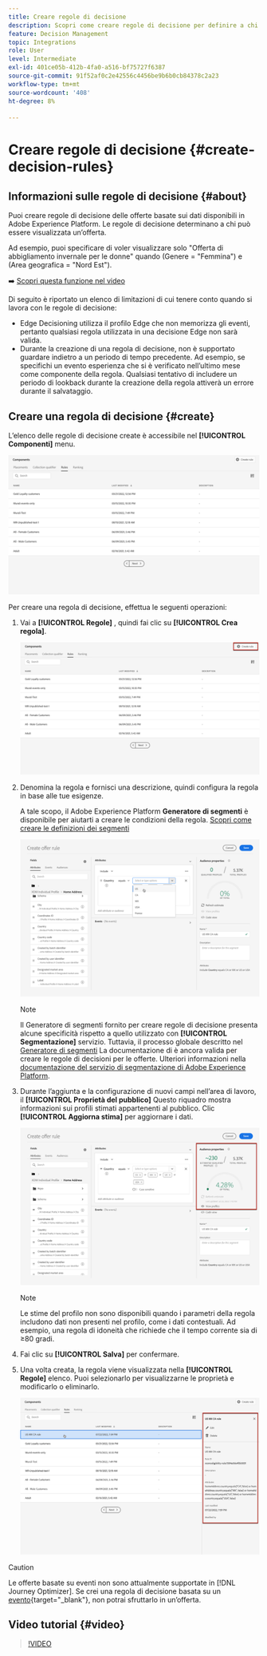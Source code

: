 ```yaml
---
title: Creare regole di decisione
description: Scopri come creare regole di decisione per definire a chi visualizzare le offerte
feature: Decision Management
topic: Integrations
role: User
level: Intermediate
exl-id: 401ce05b-412b-4fa0-a516-bf75727f6387
source-git-commit: 91f52af0c2e42556c4456be9b6b0cb84378c2a23
workflow-type: tm+mt
source-wordcount: '408'
ht-degree: 8%

---
```


# Creare regole di decisione {#create-decision-rules}

## Informazioni sulle regole di decisione {#about}

Puoi creare regole di decisione delle offerte basate sui dati disponibili in Adobe Experience Platform. Le regole di decisione determinano a chi può essere visualizzata un’offerta.

Ad esempio, puoi specificare di voler visualizzare solo &quot;Offerta di abbigliamento invernale per le donne&quot; quando (Genere = &quot;Femmina&quot;) e (Area geografica = &quot;Nord Est&quot;).

➡️ [Scopri questa funzione nel video](#video)

Di seguito è riportato un elenco di limitazioni di cui tenere conto quando si lavora con le regole di decisione:

* Edge Decisioning utilizza il profilo Edge che non memorizza gli eventi, pertanto qualsiasi regola utilizzata in una decisione Edge non sarà valida.
* Durante la creazione di una regola di decisione, non è supportato guardare indietro a un periodo di tempo precedente. Ad esempio, se specifichi un evento esperienza che si è verificato nell’ultimo mese come componente della regola. Qualsiasi tentativo di includere un periodo di lookback durante la creazione della regola attiverà un errore durante il salvataggio.
  <!--* Decision requests that use the hub profile will look at the last 100 experience events on the profile to evaluate rules that reference historical experience events.-->

## Creare una regola di decisione {#create}

L’elenco delle regole di decisione create è accessibile nel **[!UICONTROL Componenti]** menu.

![](../assets/decision_rules_list.png)

Per creare una regola di decisione, effettua le seguenti operazioni:

1. Vai a **[!UICONTROL Regole]** , quindi fai clic su **[!UICONTROL Crea regola]**.

   ![](../assets/offers_decision_rule_creation.png)

1. Denomina la regola e fornisci una descrizione, quindi configura la regola in base alle tue esigenze.

   A tale scopo, il Adobe Experience Platform **Generatore di segmenti** è disponibile per aiutarti a creare le condizioni della regola. [Scopri come creare le definizioni dei segmenti](../../audience/creating-a-segment-definition.md)

   <!--In this example, the rule will target customers that have the "Gold" loyalty level.-->

   ![](../assets/offers_decision_rule_creation_segment.png)

   >[!NOTE]
   >
   >Il Generatore di segmenti fornito per creare regole di decisione presenta alcune specificità rispetto a quello utilizzato con **[!UICONTROL Segmentazione]** servizio. Tuttavia, il processo globale descritto nel [Generatore di segmenti](../../audience/creating-a-segment-definition.md) La documentazione di è ancora valida per creare le regole di decisioni per le offerte. Ulteriori informazioni nella [documentazione del servizio di segmentazione di Adobe Experience Platform](https://experienceleague.adobe.com/docs/experience-platform/segmentation/ui/segment-builder.html?lang=it).

1. Durante l’aggiunta e la configurazione di nuovi campi nell’area di lavoro, il **[!UICONTROL Proprietà del pubblico]** Questo riquadro mostra informazioni sui profili stimati appartenenti al pubblico. Clic **[!UICONTROL Aggiorna stima]** per aggiornare i dati.

   ![](../assets/offers_decision_rule_creation_estimate.png)

   >[!NOTE]
   >
   >Le stime del profilo non sono disponibili quando i parametri della regola includono dati non presenti nel profilo, come i dati contestuali. Ad esempio, una regola di idoneità che richiede che il tempo corrente sia di ≥80 gradi.

1. Fai clic su **[!UICONTROL Salva]** per confermare.

1. Una volta creata, la regola viene visualizzata nella **[!UICONTROL Regole]** elenco. Puoi selezionarlo per visualizzarne le proprietà e modificarlo o eliminarlo.

   ![](../assets/rule_created.png)

>[!CAUTION]
>
>Le offerte basate su eventi non sono attualmente supportate in [!DNL Journey Optimizer]. Se crei una regola di decisione basata su un [evento](https://experienceleague.adobe.com/docs/experience-platform/segmentation/ui/segment-builder.html#events){target="_blank"}, non potrai sfruttarlo in un’offerta.

## Video tutorial {#video}

>[!VIDEO](https://video.tv.adobe.com/v/329373?quality=12)
